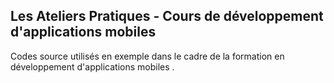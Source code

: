 ## Les Ateliers Pratiques - Cours de développement d'applications mobiles

Codes source utilisés en exemple dans le cadre de la formation
en développement d'applications mobiles .  